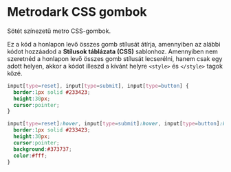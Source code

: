 # Metrodark CSS gombok

Sötét színezetű metro CSS-gombok.

Ez a kód a honlapon levő összes gomb stílusát átírja, amennyiben az alábbi kódot hozzáadod a **Stílusok táblázata (CSS)** sablonhoz. Amennyiben nem szeretnéd a honlapon levő összes gomb stílusát lecserélni, hanem csak egy adott helyen, akkor a kódot illeszd a kívánt helyre `<style>` és `</style>` tagok közé. 

```css
input[type=reset], input[type=submit], input[type=button] {
  border:1px solid #233423;
  height:30px;
  cursor:pointer;
}

input[type=reset]:hover, input[type=submit]:hover, input[type=button]:hover {
  border:1px solid #233423;
  height:30px;
  cursor:pointer;
  background:#373737;
  color:#fff;
}
```
